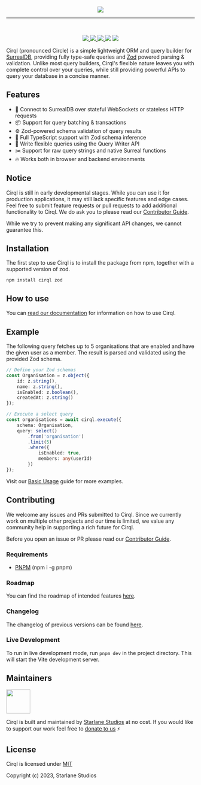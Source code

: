 <br>

<div align="center">
    <img src="https://symbols.githubusercontent.com/StarlaneStudios/cirql/main/.github/branding/logo.png">
</div>

<hr />

<br>

<p align="center">
<a href="https://cirql.starlane.studio">
    <img src="https://img.shields.io/badge/docs-available-de12b4">
  </a>
  <a href="https://github.com/StarlaneStudios/cirql/blob/master/LICENSE">
    <img src="https://img.shields.io/github/license/StarlaneStudios/cirql"> 
  </a>
  <a href="https://discord.gg/exaQDX2">
      <img src="https://img.shields.io/discord/414532188722298881">
  </a>
  <img src="https://img.shields.io/bundlephobia/min/cirql">
  <img src="https://img.shields.io/github/contributors/StarlaneStudios/cirql">
</p>

Cirql (pronounced Circle) is a simple lightweight ORM and query builder for [SurrealDB](https://surrealdb.com/), providing fully type-safe queries and [Zod](https://github.com/colinhacks/zod) powered parsing & validation. Unlike most query builders, Cirql's flexible nature leaves you with complete control over your queries, while still providing powerful APIs to query your database in a concise manner.

## Features
- 🔗 Connect to SurrealDB over stateful WebSockets or stateless HTTP requests
- 📦 Support for query batching & transactions
- ⚙️ Zod-powered schema validation of query results
- 📝 Full TypeScript support with Zod schema inference
- 💎 Write flexible queries using the Query Writer API
- ✂️ Support for raw query strings and native Surreal functions
- 🔥 Works both in browser and backend environments

## Notice
Cirql is still in early developmental stages. While you can use it for production applications, it may still lack specific features and edge cases. Feel free to submit feature requests or pull requests to add additional functionality to Cirql. We do ask you to please read our [Contributor Guide](CONTRIBUTING.md).

While we try to prevent making any significant API changes, we cannot guarantee this.

## Installation
The first step to use Cirql is to install the package from npm, together with a supported version of zod.
```
npm install cirql zod
```

## How to use
You can [read our documentation](https://cirql.starlane.studio/) for information on how to use Cirql.

## Example
The following query fetches up to 5 organisations that are enabled and have the given user as a member. The result is parsed and validated using the provided Zod schema.

```ts
// Define your Zod schemas
const Organisation = z.object({
    id: z.string(),
    name: z.string(),
    isEnabled: z.boolean(),
    createdAt: z.string()
});

// Execute a select query
const organisations = await cirql.execute({ 
    schema: Organisation,
    query: select()
        .from('organisation')
        .limit(5)
        .where({
            isEnabled: true,
            members: any(userId)
        })
});
```

Visit our [Basic Usage](https://cirql.starlane.studio/docs/guide/basic-usage) guide for more examples.

## Contributing
We welcome any issues and PRs submitted to Cirql. Since we currently work on multiple other projects and our time is limited, we value any community help in supporting a rich future for Cirql.

Before you open an issue or PR please read our [Contributor Guide](CONTRIBUTING.md).

### Requirements
- [PNPM](https://pnpm.io/) (npm i -g pnpm)

### Roadmap
You can find the roadmap of intended features [here](ROADMAP.md).

### Changelog
The changelog of previous versions can be found [here](CHANGELOG.md).

### Live Development
To run in live development mode, run `pnpm dev` in the project directory. This will start the Vite development server.

## Maintainers
<a href="https://starlane.studio">
  <img src="https://symbols.githubusercontent.com/StarlaneStudios/cirql/main/.github/branding/starlane.png" height="64">
</a>

Cirql is built and maintained by <a href="https://starlane.studio/">Starlane Studios</a> at no cost. If you would like to support our work feel free to [donate to us](https://paypal.me/ExodiusStudios) ⚡

## License

Cirql is licensed under [MIT](LICENSE)

Copyright (c) 2023, Starlane Studios
